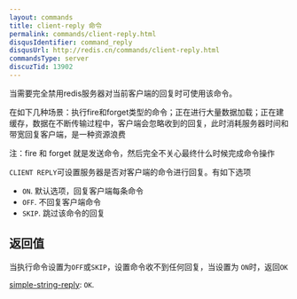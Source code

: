 ```yaml
---
layout: commands
title: client-reply 命令
permalink: commands/client-reply.html
disqusIdentifier: command_reply
disqusUrl: http://redis.cn/commands/client-reply.html
commandsType: server
discuzTid: 13902
---
```

当需要完全禁用redis服务器对当前客户端的回复时可使用该命令。

在如下几种场景：执行fire和forget类型的命令；正在进行大量数据加载；正在建缓存，数据在不断传输过程中，客户端会忽略收到的回复，此时消耗服务器时间和带宽回复客户端，是一种资源浪费

注：fire 和 forget 就是发送命令，然后完全不关心最终什么时候完成命令操作

`CLIENT REPLY`可设置服务器是否对客户端的命令进行回复。有如下选项
* `ON`.   默认选项，回复客户端每条命令
* `OFF`.  不回复客户端命令
* `SKIP`. 跳过该命令的回复

## 返回值
   当执行命令设置为`OFF`或`SKIP`，设置命令收不到任何回复，当设置为 `ON`时，返回`OK`
   
[simple-string-reply](/topics/protocol.html#simple-string-reply): `OK`.

